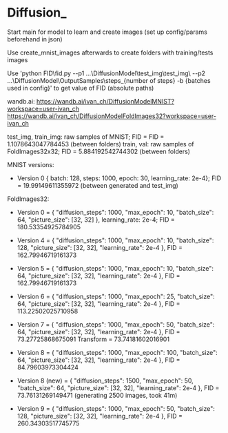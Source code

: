 # Diffusion_

Start main for model to learn and create images (set up config/params beforehand in json)

Use create_mnist_images afterwards to create folders with training/tests images 

Use 'python FID\fid.py --p1  ...\DiffusionModel\test_img\test_img\ --p2 ...\DiffusionModel\OutputSamples\steps_{number of steps} -b {batches used in config}' to get value of FID (absolute paths)

wandb.ai: https://wandb.ai/ivan_ch/DiffusionModelMNIST?workspace=user-ivan_ch
https://wandb.ai/ivan_ch/DiffusionModelFoldImages32?workspace=user-ivan_ch

test_img, train_img: raw samples of MNIST; FID = FID =  1.1078643047784453 (between folders) 
train, val: raw samples of FoldImages32x32; FID = 5.884192542744302 (between folders) 

MNIST
versions:
* Version 0 { batch: 128, steps: 1000, epoch: 30, learning_rate: 2e-4}; FID =  19.99149611355972 (between generated and test_img)


FoldImages32:
* Version 0 = {
  "diffusion_steps": 1000,
  "max_epoch": 10,
  "batch_size": 64,
  "picture_size": [32, 32]
},  learning_rate: 2e-4; FID = 180.53354925784905

* Version 4 = {
  "diffusion_steps": 1000,
  "max_epoch": 10,
  "batch_size": 128,
  "picture_size": [32, 32],
  "learning_rate": 2e-4
}, FID = 162.79946719161373

* Version 5 = {
  "diffusion_steps": 1000,
  "max_epoch": 10,
  "batch_size": 64,
  "picture_size": [32, 32],
  "learning_rate": 2e-4
}, FID = 162.79946719161373


* Version 6 = {
  "diffusion_steps": 1000,
  "max_epoch": 25,
  "batch_size": 64,
  "picture_size": [32, 32],
  "learning_rate": 2e-4
}, FID = 113.22502025710958


* Version 7 = {
  "diffusion_steps": 1000,
  "max_epoch": 50,
  "batch_size": 64,
  "picture_size": [32, 32],
  "learning_rate": 2e-4
}, FID = 73.27725868675091
Transform = 73.74181602016901


* Version 8 = {
  "diffusion_steps": 1000,
  "max_epoch": 100,
  "batch_size": 64,
  "picture_size": [32, 32],
  "learning_rate": 2e-4
}, FID = 84.79603973304424

* Version 8 (new) = {
  "diffusion_steps": 1500,
  "max_epoch": 50,
  "batch_size": 64,
  "picture_size": [32, 32],
  "learning_rate": 2e-4
}, FID = 73.76131269149471 (generating 2500 images, took 41m)

* Version 9 = {
  "diffusion_steps": 1000,
  "max_epoch": 50,
  "batch_size": 128,
  "picture_size": [32, 32],
  "learning_rate": 2e-4
}, FID = 260.34303517745775